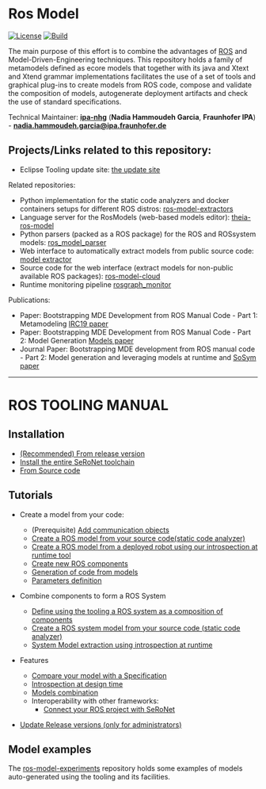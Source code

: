# Ros Model

[![License](https://img.shields.io/badge/License-BSD%203--Clause-blue.svg)](https://opensource.org/licenses/BSD-3-Clause) [![Build](https://travis-ci.org/ipa320/ros-model.svg?branch=master)](https://travis-ci.org/ipa320/ros-model) 

The main purpose of this effort is to combine the advantages of [ROS](http://wiki.ros.org/) and Model-Driven-Engineering techniques. This repository holds a family of metamodels defined as ecore models that together with its java and Xtext and Xtend grammar implementations facilitates the use of a set of tools and graphical plug-ins to create models from ROS code, compose and validate the composition of models, autogenerate deployment artifacts and check the use of standard specifications. 

Technical Maintainer: [**ipa-nhg**](https://github.com/ipa-nhg/) (**Nadia Hammoudeh Garcia**, **Fraunhofer IPA**) - **nadia.hammoudeh.garcia@ipa.fraunhofer.de**

## Projects/Links related to this repository:

- Eclipse Tooling update site: [the update site](http://ros-model.seronet-project.de/updatesite/)

Related repositories:
- Python implementation for the static code analyzers and docker containers setups for different ROS distros: [ros-model-extractors](https://github.com/ipa320/ros-model-extractors)
- Language server for the RosModels (web-based models editor): [theia-ros-model](https://github.com/ipa-nhg/theia-ros-model)
- Python parsers (packed as a ROS package) for the ROS and ROSsystem models: [ros_model_parser](https://github.com/ipa320/ros_model_parser)
- Web interface to automatically extract models from public source code: [model extractor](http://ros-model.seronet-project.de/)
- Source code for the web interface (extract models for non-public available ROS packages): [ros-model-cloud](https://github.com/ipa320/ros-model-cloud)
- Runtime monitoring pipeline [rosgraph_monitor](https://github.com/ipa320/rosgraph_monitor)

Publications:
- Paper: Bootstrapping MDE Development from ROS Manual Code - Part 1: Metamodeling [IRC19 paper](https://ieeexplore.ieee.org/document/8675668)
- Paper: Bootstrapping MDE Development from ROS Manual Code - Part 2: Model Generation [Models paper](https://ieeexplore.ieee.org/document/8906937)
- Journal Paper: Bootstrapping MDE development from ROS manual code - Part 2: Model generation and leveraging models at runtime and  [SoSym paper](https://link.springer.com/article/10.1007/s10270-021-00873-2)

---------------------------------------------------------

# ROS TOOLING MANUAL

## Installation

- [(Recommended) From release version](docu/Installation.md#option-1-using-the-release-version-recommended)
- [Install the entire SeRoNet toolchain](https://www.seronet-projekt.de/plattform/tooling.html)
- [From Source code](docu/Installation.md#option-2-using-the-eclipse-installer---source-installation-ros-tooling-developers)

## Tutorials

- Create a model from your code:

  - (Prerequisite) [Add communication objects](docu/NewCommunicationObjects.md)
  - [Create a ROS model from your source code(static code analyzer)](docu/NewRosModel.md)
  - [Create a ROS model from a deployed robot using our introspection at runtime tool](docu/Introspection.md)
  - [Create new ROS components](docu/NewProject.md)
  - [Generation of code from models](docu/CodeGeneration.md)
  - [Parameters definition](docu/Parameters.md)

- Combine components to form a ROS System

  - [Define using the tooling a ROS system as a composition of components](docu/NewSystem.md)
  - [Create a ROS system model from your source code (static code analyzer)](docu/NewRosModel.md)
  - [System Model extraction using introspection at runtime](https://github.com/ipa-led/ros_graph_parser)

- Features

  - [Compare your model with a Specification](docu/CompareSpec.md)
  - [Introspection at design time](docu/simulateRuntime.md)
  - [Models combination](docu/ModelCombine.md)
  - Interoperability with other frameworks:
    - [Connect your ROS project with SeRoNet](docu/ROSSeRoNet.md)

- [Update Release versions (only for administrators)](docu/Release.md)

## Model examples

The [ros-model-experiments](https://github.com/ipa-nhg/ros-model-experiments/) repository holds some examples of models auto-generated using the tooling and its facilities.
